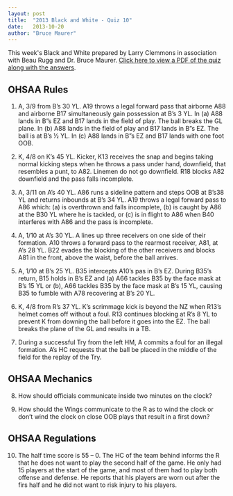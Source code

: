 ```yaml
---
layout: post
title:  "2013 Black and White - Quiz 10"
date:   2013-10-20
author: "Bruce Maurer"
---
```


This week's Black and White prepared by Larry Clemmons in association with Beau
Rugg and Dr. Bruce Maurer. [Click here to view a PDF of the quiz along with the
answers](https://storage.googleapis.com/ohsaa-websites/quizzes/2013/2013-Black-and-White-Quiz-10.pdf).

## OHSAA Rules
1. A, 3/9 from B’s 30 YL. A19 throws a legal forward pass that airborne A88 and
   airborne B17 simultaneously gain possession at B’s 3 YL. In (a) A88 lands in
B”s EZ and B17 lands in the field of play. The ball breaks the GL plane. In (b)
A88 lands in the field of play and B17 lands in B”s EZ. The ball is at B’s 1⁄2
YL. In (c) A88 lands in B”s EZ and B17 lands with one foot OOB.

2. K, 4/8 on K’s 45 YL. Kicker, K13 receives the snap and begins taking normal
   kicking steps when he throws a pass under hand, downfield, that resembles a
punt, to A82. Linemen do not go downfield. R18 blocks A82 downfield and the pass
falls incomplete.

3. A, 3/11 on A’s 40 YL. A86 runs a sideline pattern and steps OOB at B’s38 YL
   and returns inbounds at B’s 34 YL. A19 throws a legal forward pass to A86
which: (a) is overthrown and falls incomplete, (b) is caught by A86 at the B30
YL where he is tackled, or (c) is in flight to A86 when B40 interferes with A86
and the pass is incomplete.

4. A, 1/10 at A’s 30 YL. A lines up three receivers on one side of their
   formation. A10 throws a forward pass to the rearmost receiver, A81, at A’s 28
YL. B22 evades the blocking of the other receivers and blocks A81 in the front,
above the waist, before the ball arrives.

5. A, 1/10 at B’s 25 YL. B35 intercepts A10’s pas in B’s EZ. During B35’s
   return, B15 holds in B’s EZ and (a) A66 tackles B35 by the face mask at B’s
15 YL or (b), A66 tackles B35 by the face mask at B’s 15 YL, causing B35 to
fumble with A78 recovering at B’s 20 YL.

6. K, 4/8 from R’s 37 YL. K’s scrimmage kick is beyond the NZ when R13’s helmet
   comes off without a foul. R13 continues blocking at R’s 8 YL to prevent K
from downing the ball before it goes into the EZ. The ball breaks the plane of
the GL and results in a TB.

7. During a successful Try from the left HM, A commits a foul for an illegal
   formation. A’s HC requests that the ball be placed in the middle of the field
for the replay of the Try.

## OHSAA Mechanics
8. How should officials communicate inside two minutes on the clock?

9. How should the Wings communicate to the R as to wind the clock or don’t wind
   the clock on close OOB plays that result in a first down?

## OHSAA Regulations
10. The half time score is 55 – 0. The HC of the team behind informs the R that
    he does not want to play the second half of the game. He only had 15 players
at the start of the game, and most of them had to play both offense and defense.
He reports that his players are worn out after the firs half and he did not want
to risk injury to his players.
